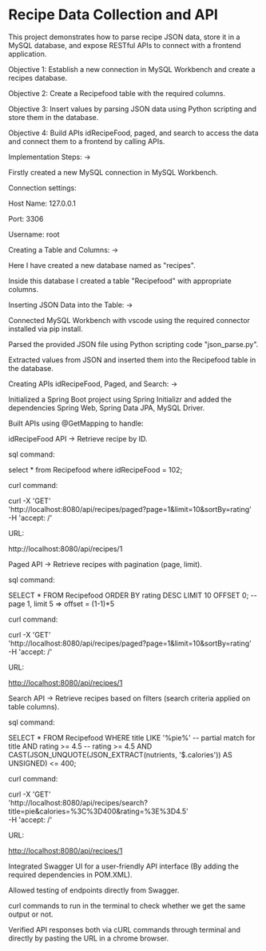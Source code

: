 # Recipe Data Collection and API

This project demonstrates how to parse recipe JSON data, store it in a MySQL database, and expose RESTful APIs to connect with a frontend application.

Objective 1: Establish a new connection in MySQL Workbench and create a recipes database.

Objective 2: Create a Recipefood table with the required columns.

Objective 3: Insert values by parsing JSON data using Python scripting and store them in the database.

Objective 4: Build APIs idRecipeFood, paged, and search to access the data and connect them to a frontend by calling APIs.

Implementation Steps: ->

Firstly created a new MySQL connection in MySQL Workbench.

Connection settings:

Host Name: 127.0.0.1

Port: 3306

Username: root

Creating a Table and Columns: ->

Here I have created a new database named as "recipes".

Inside this database I created a table "Recipefood" with appropriate columns.

Inserting JSON Data into the Table: ->

Connected MySQL Workbench with vscode using the required connector installed via pip install.

Parsed the provided JSON file using Python scripting code "json_parse.py".

Extracted values from JSON and inserted them into the Recipefood table in the database.

Creating APIs idRecipeFood, Paged, and Search: ->

Initialized a Spring Boot project using Spring Initializr and added the dependencies Spring Web, Spring Data JPA, MySQL Driver.

Built APIs using @GetMapping to handle:

idRecipeFood API -> Retrieve recipe by ID.

sql command:

select * from Recipefood where idRecipeFood = 102;

curl command:

curl -X 'GET' \
  'http://localhost:8080/api/recipes/paged?page=1&limit=10&sortBy=rating' \
  -H 'accept: /'

URL:

http://localhost:8080/api/recipes/1

Paged API -> Retrieve recipes with pagination (page, limit).

sql command:

SELECT * 
FROM Recipefood
ORDER BY rating DESC
LIMIT 10 OFFSET 0;  -- page 1, limit 5 => offset = (1-1)*5

curl command:

curl -X 'GET' \
  'http://localhost:8080/api/recipes/paged?page=1&limit=10&sortBy=rating' \
  -H 'accept: /'

URL:

[http://localhost:8080/api/recipes/1](http://localhost:8080/api/recipes/paged?page=1&limit=10&sortBy=rating)

Search API -> Retrieve recipes based on filters (search criteria applied on table columns).

sql command:

SELECT *
FROM Recipefood
WHERE 
    title LIKE '%pie%'                -- partial match for title
    AND rating >= 4.5                 -- rating >= 4.5
    AND CAST(JSON_UNQUOTE(JSON_EXTRACT(nutrients, '$.calories')) AS UNSIGNED) <= 400;

curl command:

curl -X 'GET' \
  'http://localhost:8080/api/recipes/search?title=pie&calories=%3C%3D400&rating=%3E%3D4.5' \
  -H 'accept: /'

URL:

[http://localhost:8080/api/recipes/1](http://localhost:8080/api/recipes/search?title=pie&calories=%3C%3D400&rating=%3E%3D4.5)

Integrated Swagger UI for a user-friendly API interface (By adding the required dependencies in POM.XML).

Allowed testing of endpoints directly from Swagger.

curl commands to run in the terminal to check whether we get the same output or not.

Verified API responses both via cURL commands through terminal and directly by pasting the URL in a chrome browser.






